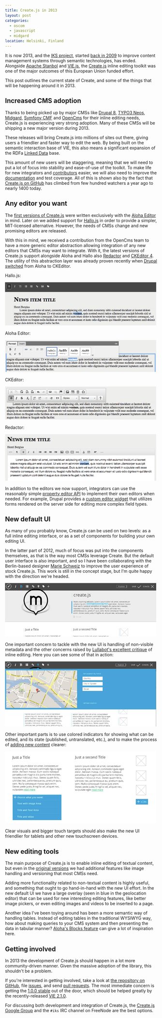 ```yaml
---
title: Create.js in 2013
layout: post
categories:
  - oscom
  - javascript
  - midgard
location: Helsinki, Finland
---
```

It is now 2013, and the [IKS project](http://www.iks-project.eu/), started [back in 2009](http://bergie.iki.fi/blog/starting_the_interactive_knowledge_project/) to improve content management systems through semantic technologies, has ended. Alongside [Apache Stanbol](http://stanbol.apache.org/) and [VIE.js](http://viejs.org/), the [Create.js](http://createjs.org) inline editing toolkit was one of the major outcomes of this European Union funded effort.

This post outlines the current state of Create, and some of the things that will be happening around it in 2013.

## Increased CMS adoption

Thanks to being picked up by major CMSs like [Drupal 8](http://drupal.org/), [TYPO3 Neos](http://neos.typo3.org/), [Midgard](http://midgard-project.org/), [Symfony CMF](http://cmf.symfony.com/) and [OpenCms](http://www.opencms.org/en/) for their inline editing needs, Create.js is experiencing very strong adoption. Many of these CMSs will be shipping a new major version during 2013.

These releases will bring Create.js into millions of sites out there, giving users a friendlier and faster way to edit the web. By being built on the semantic interaction base of VIE, this also means a significant expansion of the RDFa [Linked Data](http://www.w3.org/standards/semanticweb/data) base.

This amount of new users will be staggering, meaning that we will need to put a lot of focus into stability and ease-of-use of the toolkit. To make life for new integrators and [contributors](http://www.ohloh.net/p/midgardcreate/contributors?sort=latest_commit) easier, we will also need to improve the [documentation](http://createjs.org/guide/) and test coverage. All of this is shown also by the fact that [Create.js on GitHub](https://github.com/bergie/create) has climbed from few hundred watchers a year ago to nearly 1400 today.

## Any editor you want

The [first versions of Create.js](http://bergie.iki.fi/blog/introducing_the_midgard_create_user_interface/) were written exclusively with the [Aloha Editor](http://aloha-editor.org/) in mind. Later on we added support for [Hallo.js](http://hallojs.org/) in order to provide a simpler, MIT-licensed alternative. However, the needs of CMSs change and new promising editors are released.

With this in mind, we received a contribution from the OpenCms team to have a more generic editor abstraction allowing integration of any new editors that CMSs may want to integrate. With it, the latest versions of Create.js support alongside Aloha and Hallo also [Redactor](http://imperavi.com/redactor/) and [CKEditor 4](http://ckeditor.com/). The utility of this abstraction layer was already proven recently when [Drupal switched](http://buytaert.net/from-aloha-to-ckeditor) from Aloha to CKEditor.

Hallo.js:

![Create.js with Hallo Editor](/files/createjs-editors/hallo.png)

Aloha Editor:

![Create.js with Aloha Editor](/files/createjs-editors/aloha.png)

CKEditor:

![Create.js with CKEditor](/files/createjs-editors/ckeditor.png)

Redactor:

![Create.js with Redactor](/files/createjs-editors/redactor.png)

In addition to the editors we now support, integrators can use the reasonably simple [property editor API](https://github.com/bergie/create/tree/master/src/editingWidgets) to implement their own editors when needed. For example, Drupal provides a [custom editor widget](http://drupalcode.org/project/edit.git/blob/06e86c82ab5412ef1f78aea343dbe0f9cbd16867:/js/createjs/editingWidgets/formwidget.js) that utilizes forms rendered on the server side for editing more complex field types.

## New default UI

As many of you probably know, Create.js can be used on two levels: as a full inline editing interface, or as a set of components for building your own editing UI.

In the latter part of 2012, much of focus was put into the components themselves, as that is the way most CMSs leverage Create. But the default user interface is also important, and so I have been collaborating with the Berlin-based designer [Marie Schweiz](http://marie-schweiz.de/) to improve the user experience of stock Create.js. This work is still in the concept stage, but I'm quite happy with the direction we're headed.

![Editing text](/files/createjs-ui-2013-editing.png)

One important concern to tackle with the new UI is handling of non-visible metadata and the other concerns raised by [Lullabot's excellent critique](http://www.lullabot.com/articles/inline-editing-and-cost-leaky-abstractions) of inline editing. Here you can see some of that in action:

![Editing geolocation](/files/createjs-ui-2013-metadata.png)

Other important parts is to use colored indicators for showing what can be edited, and its state (published, untranslated, etc.), and to make the process of [adding new content](http://bergie.iki.fi/blog/create-collections/) clearer:

![Adding items](/files/createjs-ui-2013-create.png)

Clear visuals and bigger touch targets should also make the new UI friendlier for tablets and other new touchscreen devices.

## New editing tools

The main purpose of Create.js is to enable inline editing of textual content, but even in the [original versions](http://bergie.iki.fi/blog/introducing_the_midgard_create_user_interface/) we had additional features like image handling and versioning that most CMSs need.

Adding more functionality related to non-textual content is highly useful, and something that ought to go hand-in-hand with the new UI effort. In the new default UI we have a large overlay (seen in blue in the geolocation editor) that can be used for new interesting editing features, like better image pickers, or even editing images and videos to be inserted to a page.

Another idea I've been toying around has been a more semantic way of handling tables. Instead of editing tables in the traditional WYSIWYG way, how about making queries to your CMS system and then presenting the data in tabular manner? [Aloha's Blocks feature](http://aloha-editor.org/guides/plugin_block.html) can give a lot of inspiration here.

## Getting involved

In 2013 the development of Create.js should happen in a lot more community-driven manner. Given the massive adoption of the library, this shouldn't be a problem.

If you're interested in getting involved, take a look at [the repository on GitHub](https://github.com/bergie/create), file [issues](https://github.com/bergie/create/issues?state=open), and send [pull requests](http://github.com/guides/pull-requests). The most immediate concern is getting the [1.0.0 stable](https://github.com/bergie/create/issues?milestone=1&page=1&state=open) out of the door, which should be helped greatly by the recently-released [VIE 2.1.0](https://groups.google.com/d/topic/viejs/RYKfp0Fhuag/discussion).

For discussing both development and integration of Create.js, the [Create.js Google Group](http://groups.google.com/group/createjs) and the `#iks` IRC channel on FreeNode are the best options.
